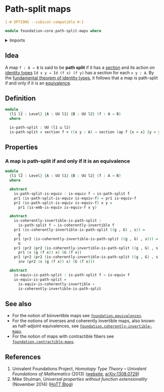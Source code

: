 # Path-split maps

```agda
{-# OPTIONS --cubical-compatible #-}

module foundation-core.path-split-maps where
```

<details><summary>Imports</summary>

```agda
open import foundation.action-on-identifications-functions
open import foundation.dependent-pair-types
open import foundation.universe-levels

open import foundation-core.cartesian-product-types
open import foundation-core.coherently-invertible-maps
open import foundation-core.equivalences
open import foundation-core.function-types
open import foundation-core.identity-types
open import foundation-core.sections
```

</details>

## Idea

A map `f : A → B` is said to be **path split** if it has a
[section](foundation-core.sections.md) and its action on
[identity types](foundation-core.identity-types.md) `Id x y → Id (f x) (f y)`
has a section for each `x y : A`. By the
[fundamental theorem of identity types](foundation.fundamental-theorem-of-identity-types.md),
it follows that a map is path-split if and only if it is an
[equivalence](foundation-core.equivalences.md).

## Definition

```agda
module _
  {l1 l2 : Level} {A : UU l1} {B : UU l2} (f : A → B)
  where

  is-path-split : UU (l1 ⊔ l2)
  is-path-split = section f × ((x y : A) → section (ap f {x = x} {y = y}))
```

## Properties

### A map is path-split if and only if it is an equivalence

```agda
module _
  {l1 l2 : Level} {A : UU l1} {B : UU l2} (f : A → B)
  where

  abstract
    is-path-split-is-equiv : is-equiv f → is-path-split f
    pr1 (is-path-split-is-equiv is-equiv-f) = pr1 is-equiv-f
    pr2 (is-path-split-is-equiv is-equiv-f) x y =
      pr1 (is-emb-is-equiv is-equiv-f x y)

  abstract
    is-coherently-invertible-is-path-split :
      is-path-split f → is-coherently-invertible f
    pr1 (is-coherently-invertible-is-path-split ((g , G) , s)) =
      g
    pr1 (pr2 (is-coherently-invertible-is-path-split ((g , G) , s))) =
      G
    pr1 (pr2 (pr2 (is-coherently-invertible-is-path-split ((g , G) , s)))) x =
      pr1 (s (g (f x)) x) (G (f x))
    pr2 (pr2 (pr2 (is-coherently-invertible-is-path-split ((g , G) , s)))) x =
      inv (pr2 (s (g (f x)) x) (G (f x)))

  abstract
    is-equiv-is-path-split : is-path-split f → is-equiv f
    is-equiv-is-path-split =
      is-equiv-is-coherently-invertible ∘
      is-coherently-invertible-is-path-split
```

## See also

- For the notion of biinvertible maps see
  [`foundation.equivalences`](foundation.equivalences.md).
- For the notions of inverses and coherently invertible maps, also known as
  half-adjoint equivalences, see
  [`foundation.coherently-invertible-maps`](foundation.coherently-invertible-maps.md).
- For the notion of maps with contractible fibers see
  [`foundation.contractible-maps`](foundation.contractible-maps.md).

## References

1. Univalent Foundations Project, _Homotopy Type Theory – Univalent Foundations
   of Mathematics_ (2013) ([website](https://homotopytypetheory.org/book/),
   [arXiv:1308.0729](https://arxiv.org/abs/1308.0729))
2. Mike Shulman, _Universal properties without function extensionality_
   (November 2014)
   ([HoTT Blog](https://homotopytypetheory.org/2014/11/02/universal-properties-without-function-extensionality/))
